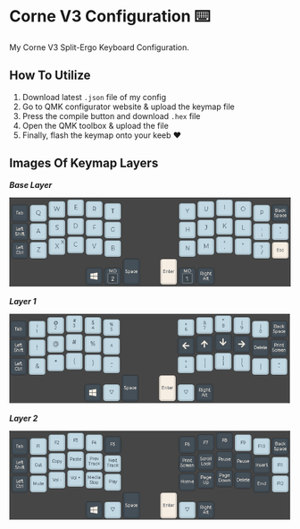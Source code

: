 # Corne V3 Configuration :keyboard:

My Corne V3 Split-Ergo Keyboard Configuration.

## How To Utilize

1. Download latest ```.json``` file of my config
2. Go to QMK configurator website & upload the keymap file
3. Press the compile button and download ```.hex``` file
4. Open the QMK toolbox & upload the file
5. Finally, flash the keymap onto your keeb :heart:

## Images Of Keymap Layers

___Base Layer___

![alt text](https://github.com/DriftingOtter/CorneV3Config/blob/main/BaseLayer.png)

___Layer 1___

![alt text](https://github.com/DriftingOtter/CorneV3Config/blob/main/Layer1.png)

___Layer 2___

![alt text](https://github.com/DriftingOtter/CorneV3Config/blob/main/Layer2.png)
